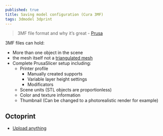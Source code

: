 ```yaml
---
published: true
title: Saving model configuration (Cura 3MF)
tags: 3dmodel 3dprint
---
```

> 3MF file format and why it’s great - [Prusa](https://blog.prusaprinters.org/3mf-file-format-and-why-its-great/)

3MF files can hold:
- More than one object in the scene
- the mesh itself not a [triangulated mesh](https://www.reddit.com/r/ender5/comments/pe491z/3mf_vs_stl/)
- Complete PrusaSlicer setup including:
   - Printer profile
      - Manually created supports
      - Variable layer height settings
      - Modificators
   - Scene units (STL objects are proportionless)
   - Color and texture information
   - Thumbnail (Can be changed to a photorealistic render for example)



## Octoprint
- [Upload anything](https://plugins.octoprint.org/plugins/uploadanything/)
